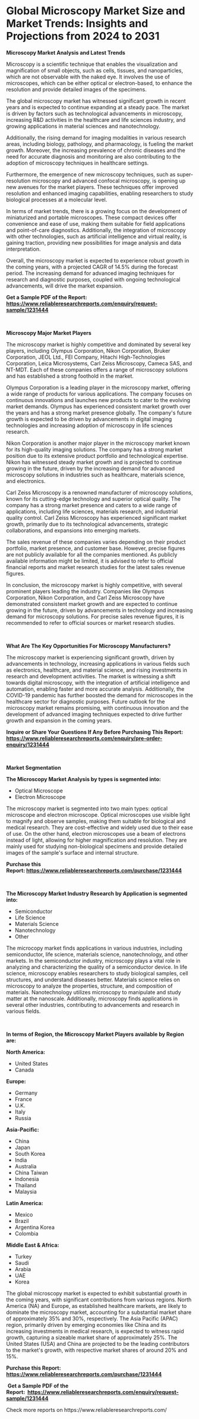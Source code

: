 <p><h1>Global Microscopy Market Size and Market Trends: Insights and Projections from 2024 to 2031</h1></p><p><strong>Microscopy Market Analysis and Latest Trends</strong></p>
<p><p>Microscopy is a scientific technique that enables the visualization and magnification of small objects, such as cells, tissues, and nanoparticles, which are not observable with the naked eye. It involves the use of microscopes, which can be either optical or electron-based, to enhance the resolution and provide detailed images of the specimens.</p><p>The global microscopy market has witnessed significant growth in recent years and is expected to continue expanding at a steady pace. The market is driven by factors such as technological advancements in microscopy, increasing R&D activities in the healthcare and life sciences industry, and growing applications in material sciences and nanotechnology.</p><p>Additionally, the rising demand for imaging modalities in various research areas, including biology, pathology, and pharmacology, is fueling the market growth. Moreover, the increasing prevalence of chronic diseases and the need for accurate diagnosis and monitoring are also contributing to the adoption of microscopy techniques in healthcare settings.</p><p>Furthermore, the emergence of new microscopy techniques, such as super-resolution microscopy and advanced confocal microscopy, is opening up new avenues for the market players. These techniques offer improved resolution and enhanced imaging capabilities, enabling researchers to study biological processes at a molecular level.</p><p>In terms of market trends, there is a growing focus on the development of miniaturized and portable microscopes. These compact devices offer convenience and ease of use, making them suitable for field applications and point-of-care diagnostics. Additionally, the integration of microscopy with other technologies, such as artificial intelligence and virtual reality, is gaining traction, providing new possibilities for image analysis and data interpretation.</p><p>Overall, the microscopy market is expected to experience robust growth in the coming years, with a projected CAGR of 14.5% during the forecast period. The increasing demand for advanced imaging techniques for research and diagnostic purposes, coupled with ongoing technological advancements, will drive the market expansion.</p></p>
<p><strong>Get a Sample PDF of the Report:&nbsp; <a href="https://www.reliableresearchreports.com/enquiry/request-sample/1231444">https://www.reliableresearchreports.com/enquiry/request-sample/1231444</a></strong></p>
<p>&nbsp;</p>
<p><strong>Microscopy Major Market Players</strong></p>
<p><p>The microscopy market is highly competitive and dominated by several key players, including Olympus Corporation, Nikon Corporation, Bruker Corporation, JEOL Ltd., FEI Company, Hitachi High-Technologies Corporation, Leica Microsystems, Carl Zeiss Microscopy, Cameca SAS, and NT-MDT. Each of these companies offers a range of microscopy solutions and has established a strong foothold in the market.</p><p>Olympus Corporation is a leading player in the microscopy market, offering a wide range of products for various applications. The company focuses on continuous innovations and launches new products to cater to the evolving market demands. Olympus has experienced consistent market growth over the years and has a strong market presence globally. The company's future growth is expected to be driven by advancements in digital imaging technologies and increasing adoption of microscopy in life sciences research.</p><p>Nikon Corporation is another major player in the microscopy market known for its high-quality imaging solutions. The company has a strong market position due to its extensive product portfolio and technological expertise. Nikon has witnessed steady market growth and is projected to continue growing in the future, driven by the increasing demand for advanced microscopy solutions in industries such as healthcare, materials science, and electronics.</p><p>Carl Zeiss Microscopy is a renowned manufacturer of microscopy solutions, known for its cutting-edge technology and superior optical quality. The company has a strong market presence and caters to a wide range of applications, including life sciences, materials research, and industrial quality control. Carl Zeiss Microscopy has experienced significant market growth, primarily due to its technological advancements, strategic collaborations, and expansions into emerging markets.</p><p>The sales revenue of these companies varies depending on their product portfolio, market presence, and customer base. However, precise figures are not publicly available for all the companies mentioned. As publicly available information might be limited, it is advised to refer to official financial reports and market research studies for the latest sales revenue figures.</p><p>In conclusion, the microscopy market is highly competitive, with several prominent players leading the industry. Companies like Olympus Corporation, Nikon Corporation, and Carl Zeiss Microscopy have demonstrated consistent market growth and are expected to continue growing in the future, driven by advancements in technology and increasing demand for microscopy solutions. For precise sales revenue figures, it is recommended to refer to official sources or market research studies.</p></p>
<p>&nbsp;</p>
<p><strong>What Are The Key Opportunities For Microscopy Manufacturers?</strong></p>
<p><p>The microscopy market is experiencing significant growth, driven by advancements in technology, increasing applications in various fields such as electronics, healthcare, and material science, and rising investments in research and development activities. The market is witnessing a shift towards digital microscopy, with the integration of artificial intelligence and automation, enabling faster and more accurate analysis. Additionally, the COVID-19 pandemic has further boosted the demand for microscopes in the healthcare sector for diagnostic purposes. Future outlook for the microscopy market remains promising, with continuous innovation and the development of advanced imaging techniques expected to drive further growth and expansion in the coming years.</p></p>
<p><strong>Inquire or Share Your Questions If Any Before Purchasing This Report: <a href="https://www.reliableresearchreports.com/enquiry/pre-order-enquiry/1231444">https://www.reliableresearchreports.com/enquiry/pre-order-enquiry/1231444</a></strong></p>
<p>&nbsp;</p>
<p><strong>Market Segmentation</strong></p>
<p><strong>The Microscopy Market Analysis by types is segmented into:</strong></p>
<p><ul><li>Optical Microscope</li><li>Electron Microscope</li></ul></p>
<p><p>The microscopy market is segmented into two main types: optical microscope and electron microscope. Optical microscopes use visible light to magnify and observe samples, making them suitable for biological and medical research. They are cost-effective and widely used due to their ease of use. On the other hand, electron microscopes use a beam of electrons instead of light, allowing for higher magnification and resolution. They are mainly used for studying non-biological specimens and provide detailed images of the sample's surface and internal structure.</p></p>
<p><strong>Purchase this Report:&nbsp;<a href="https://www.reliableresearchreports.com/purchase/1231444">https://www.reliableresearchreports.com/purchase/1231444</a></strong></p>
<p>&nbsp;</p>
<p><strong>The Microscopy Market Industry Research by Application is segmented into:</strong></p>
<p><ul><li>Semiconductor</li><li>Life Science</li><li>Materials Science</li><li>Nanotechnology</li><li>Other</li></ul></p>
<p><p>The microcopy market finds applications in various industries, including semiconductor, life science, materials science, nanotechnology, and other markets. In the semiconductor industry, microscopy plays a vital role in analyzing and characterizing the quality of a semiconductor device. In life science, microscopy enables researchers to study biological samples, cell structures, and understand diseases better. Materials science relies on microscopy to analyze the properties, structure, and composition of materials. Nanotechnology utilizes microscopy to manipulate and study matter at the nanoscale. Additionally, microscopy finds applications in several other industries, contributing to advancements and research in various fields.</p></p>
<p>&nbsp;</p>
<p><strong>In terms of Region, the Microscopy Market Players available by Region are:</strong></p>
<p>
    <p> <strong> North America: </strong>
        <ul>
            <li>United States</li>
            <li>Canada</li>
        </ul>
        </p> 
    <p> <strong> Europe: </strong>
        <ul>
            <li>Germany</li>
            <li>France</li>
            <li>U.K.</li>
            <li>Italy</li>
            <li>Russia</li>
        </ul>
        </p> 
    <p> <strong> Asia-Pacific: </strong>
        <ul>
            <li>China</li>
            <li>Japan</li>
            <li>South Korea</li>
            <li>India</li>
            <li>Australia</li>
            <li>China Taiwan</li>
            <li>Indonesia</li>
            <li>Thailand</li>
            <li>Malaysia</li>
        </ul>
        </p> 
    <p> <strong> Latin America: </strong>
        <ul>
            <li>Mexico</li>
            <li>Brazil</li>
            <li>Argentina Korea</li>
            <li>Colombia</li>
        </ul>
        </p> 
    <p> <strong> Middle East & Africa: </strong>
        <ul>
            <li>Turkey</li>
            <li>Saudi</li>
            <li>Arabia</li>
            <li>UAE</li>
            <li>Korea</li>
        </ul>
    </p>
    </p>
<p><p>The global microscopy market is expected to exhibit substantial growth in the coming years, with significant contributions from various regions. North America (NA) and Europe, as established healthcare markets, are likely to dominate the microscopy market, accounting for a substantial market share of approximately 35% and 30%, respectively. The Asia Pacific (APAC) region, primarily driven by emerging economies like China and its increasing investments in medical research, is expected to witness rapid growth, capturing a sizeable market share of approximately 25%. The United States (USA) and China are projected to be the leading contributors to the market's growth, with respective market shares of around 20% and 15%.</p></p>
<p><strong>Purchase this Report: <a href="https://www.reliableresearchreports.com/purchase/1231444">https://www.reliableresearchreports.com/purchase/1231444</a></strong></p>
<p>&nbsp;<strong>Get a Sample PDF of the Report:&nbsp;&nbsp;<a href="https://www.reliableresearchreports.com/enquiry/request-sample/1231444">https://www.reliableresearchreports.com/enquiry/request-sample/1231444</a></strong></p>
<p><strong></strong></p>
<p>Check more reports on https://www.reliableresearchreports.com/</p>